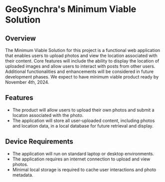 # GeoSynchra's Minimum Viable Solution

## Overview
The Minimum Viable Solution for this project is a functional web application that enables users to upload photos and view the location associated with their content. Core features will include the ability to display the location of uploaded images and allow users to interact with posts from other users. Additional functionalities and enhancements will be considered in future development phases. We expect to have minimum viable product ready by November 4th, 2024. 

## Features
- The product will allow users to upload their own photos and submit a locaton associated with the photo.
- The application will store all user-uploaded content, including photos and location data, in a local database for future retrieval and display.

## Device Requirements
- The application will run on standard laptop or desktop environments.
- The application requires an internet connection to upload and view photos.
- Minimal local storage is required to cache user interactions and photo metadata.
